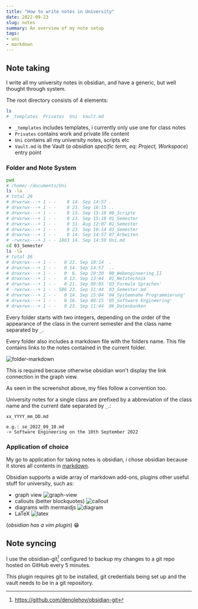 ```yaml
---
title: "How to write notes in University"
date: 2022-09-23
slug: notes
summary: An overview of my note setup
tags:
- uni
- markdown
---
```


## Note taking
I write all my university notes in obsidian, and have a generic, but well thought through system.

The root directory consists of 4 elements: 

```bash
ls
# _templates  Privates  Uni  Vault.md
```

- `_templates` includes templates, i currently only use one for class notes
- `Privates` contains work and private life content
- `Uni` contains all my university notes, scripts etc
- `Vault.md` is the Vault (*a obsidian specific term, eq: Project, Workspace*) entry point

### Folder and Note System
```bash
pwd
# /home/-/documents/Uni
ls -la
# total 28
# drwxrwx---+ 1 - -    0 14. Sep 14:57 .
# drwxrwx---+ 1 - -    0 23. Sep 16:15 ..
# drwxrwx---+ 1 - -    0 13. Sep 15:18 00_Scripte
# drwxrwx---+ 1 - -    0 13. Sep 15:18 01_Semester
# drwxrwx---+ 1 - -    0 31. Aug 12:07 02_Semester
# drwxrwx---+ 1 - -    0 23. Sep 10:14 03_Semester
# drwxrwx---+ 1 - -    0 14. Sep 14:57 07_Arbeiten
# -rwxrwx---+ 1 - - 1863 14. Sep 14:59 Uni.md
cd 03_Semester
ls -la
# total 36
# drwxrwx---+ 1 - -   0 23. Sep 10:14  .
# drwxrwx---+ 1 - -   0 14. Sep 14:57  ..
# drwxrwx---+ 1 - -   0  6. Sep 10:30  00_Webengineering_II
# drwxrwx---+ 1 - -   0 13. Sep 13:44  01_Netztechnik
# drwxrwx---+ 1 - -   0 21. Sep 09:05 '03_Formale Sprachen'
# -rwxrwx---+ 1 - - 586 23. Sep 11:44  03_Semester.md
# drwxrwx---+ 1 - -   0 14. Sep 15:04 '04_Systemnahe Programmierung'
# drwxrwx---+ 1 - -   0 16. Sep 08:15 '05_Software Engineering'
# drwxrwx---+ 1 - -   0 23. Sep 11:44  06_Datenbanken
```

Every folder starts with two integers, 
depending on the order of the appearance of the class in the current semester and the class name separated by `_`.

Every folder also includes a markdown file with the folders name. This file contains links to the notes contained in the current folder.

![folder-markdown](/notes/folder_markdown.webp)

This is required because otherwise obsidian won't display the link connection in the graph view.

As seen in the screenshot above, my files follow a convention too.

University notes for a single class are prefixed by a abbreviation of the class name and the current date separated by `_`.:

```text
xx_YYYY_mm_DD.md

e.g.: se_2022_09_10.md 
-> Software Engineering on the 10th September 2022
```

### Application of choice
My go to application for taking notes is obsidian, i chose obsidian because it stores all contents in [markdown](https://help.obsidian.md/How+to/Format+your+notes).

Obsidian supports a wide array of markdown add-ons, plugins other useful stuff for university, such as:
- graph view
    ![graph-view](/notes/graph.webp)
- callouts (better blockquotes)
    ![callout](/notes/callouts.webp)
- diagrams with mermaidjs
    ![diagram](/notes/mermaidjs.webp)
- LaTeX
    ![latex](/notes/latex.webp)

(*obsidian has a vim plugin*) 😁

## Note syncing

I use the obsidian-git[^obsidian-plugin] configured to backup my changes to a git repo hosted on GitHub every 5 minutes.

This plugin requires git to be installed, git credentials being set up and the vault needs to be in a git repository.

[^obsidian-plugin]: https://github.com/denolehov/obsidian-git


